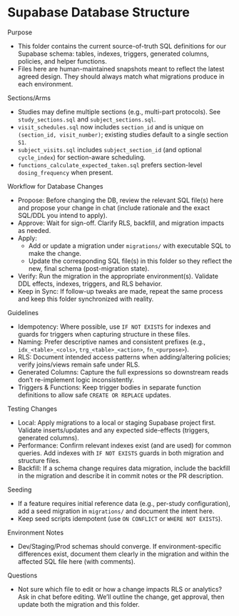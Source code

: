 Supabase Database Structure
===========================

Purpose
- This folder contains the current source-of-truth SQL definitions for our Supabase schema: tables, indexes, triggers, generated columns, policies, and helper functions.
- Files here are human-maintained snapshots meant to reflect the latest agreed design. They should always match what migrations produce in each environment.

Sections/Arms
- Studies may define multiple sections (e.g., multi-part protocols). See `study_sections.sql` and `subject_sections.sql`.
- `visit_schedules.sql` now includes `section_id` and is unique on `(section_id, visit_number)`; existing studies default to a single section `S1`.
- `subject_visits.sql` includes `subject_section_id` (and optional `cycle_index`) for section-aware scheduling.
- `functions_calculate_expected_taken.sql` prefers section-level `dosing_frequency` when present.

Workflow for Database Changes
- Propose: Before changing the DB, review the relevant SQL file(s) here and propose your change in chat (include rationale and the exact SQL/DDL you intend to apply).
- Approve: Wait for sign-off. Clarify RLS, backfill, and migration impacts as needed.
- Apply:
  - Add or update a migration under `migrations/` with executable SQL to make the change.
  - Update the corresponding SQL file(s) in this folder so they reflect the new, final schema (post-migration state).
- Verify: Run the migration in the appropriate environment(s). Validate DDL effects, indexes, triggers, and RLS behavior.
- Keep in Sync: If follow-up tweaks are made, repeat the same process and keep this folder synchronized with reality.

Guidelines
- Idempotency: Where possible, use `IF NOT EXISTS` for indexes and guards for triggers when capturing structure in these files.
- Naming: Prefer descriptive names and consistent prefixes (e.g., `idx_<table>_<cols>`, `trg_<table>_<action>`, `fn_<purpose>`).
- RLS: Document intended access patterns when adding/altering policies; verify joins/views remain safe under RLS.
- Generated Columns: Capture the full expressions so downstream reads don’t re-implement logic inconsistently.
- Triggers & Functions: Keep trigger bodies in separate function definitions to allow safe `CREATE OR REPLACE` updates.

Testing Changes
- Local: Apply migrations to a local or staging Supabase project first. Validate inserts/updates and any expected side-effects (triggers, generated columns).
- Performance: Confirm relevant indexes exist (and are used) for common queries. Add indexes with `IF NOT EXISTS` guards in both migration and structure files.
- Backfill: If a schema change requires data migration, include the backfill in the migration and describe it in commit notes or the PR description.

Seeding
- If a feature requires initial reference data (e.g., per-study configuration), add a seed migration in `migrations/` and document the intent here.
- Keep seed scripts idempotent (use `ON CONFLICT` or `WHERE NOT EXISTS`).

Environment Notes
- Dev/Staging/Prod schemas should converge. If environment-specific differences exist, document them clearly in the migration and within the affected SQL file here (with comments).

Questions
- Not sure which file to edit or how a change impacts RLS or analytics? Ask in chat before editing. We’ll outline the change, get approval, then update both the migration and this folder.
